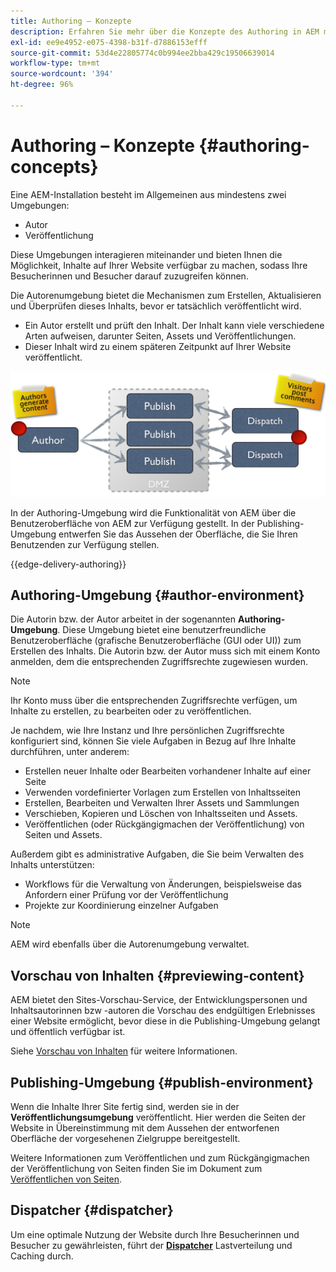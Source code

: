 ```yaml
---
title: Authoring – Konzepte
description: Erfahren Sie mehr über die Konzepte des Authoring in AEM mithilfe der Autoren-, Vorschau- und Veröffentlichungsumgebungen.
exl-id: ee9e4952-e075-4398-b31f-d7886153efff
source-git-commit: 53d4e22805774c0b994ee2bba429c19506639014
workflow-type: tm+mt
source-wordcount: '394'
ht-degree: 96%

---
```



# Authoring – Konzepte {#authoring-concepts}

Eine AEM-Installation besteht im Allgemeinen aus mindestens zwei Umgebungen:

* Autor
* Veröffentlichung

Diese Umgebungen interagieren miteinander und bieten Ihnen die Möglichkeit, Inhalte auf Ihrer Website verfügbar zu machen, sodass Ihre Besucherinnen und Besucher darauf zuzugreifen können.

Die Autorenumgebung bietet die Mechanismen zum Erstellen, Aktualisieren und Überprüfen dieses Inhalts, bevor er tatsächlich veröffentlicht wird.

* Ein Autor erstellt und prüft den Inhalt. Der Inhalt kann viele verschiedene Arten aufweisen, darunter Seiten, Assets und Veröffentlichungen.
* Dieser Inhalt wird zu einem späteren Zeitpunkt auf Ihrer Website veröffentlicht.

![Abbildung von Autor, Publisher und Dispatchern](/help/sites-cloud/authoring/assets/author-publish.png)

In der Authoring-Umgebung wird die Funktionalität von AEM über die Benutzeroberfläche von AEM zur Verfügung gestellt. In der Publishing-Umgebung entwerfen Sie das Aussehen der Oberfläche, die Sie Ihren Benutzenden zur Verfügung stellen.

{{edge-delivery-authoring}}

## Authoring-Umgebung {#author-environment}

Die Autorin bzw. der Autor arbeitet in der sogenannten **Authoring-Umgebung**. Diese Umgebung bietet eine benutzerfreundliche Benutzeroberfläche (grafische Benutzeroberfläche (GUI oder UI)) zum Erstellen des Inhalts. Die Autorin bzw. der Autor muss sich mit einem Konto anmelden, dem die entsprechenden Zugriffsrechte zugewiesen wurden.

>[!NOTE]
>
>Ihr Konto muss über die entsprechenden Zugriffsrechte verfügen, um Inhalte zu erstellen, zu bearbeiten oder zu veröffentlichen.

Je nachdem, wie Ihre Instanz und Ihre persönlichen Zugriffsrechte konfiguriert sind, können Sie viele Aufgaben in Bezug auf Ihre Inhalte durchführen, unter anderem:

* Erstellen neuer Inhalte oder Bearbeiten vorhandener Inhalte auf einer Seite
* Verwenden vordefinierter Vorlagen zum Erstellen von Inhaltsseiten
* Erstellen, Bearbeiten und Verwalten Ihrer Assets und Sammlungen
* Verschieben, Kopieren und Löschen von Inhaltsseiten und Assets.
* Veröffentlichen (oder Rückgängigmachen der Veröffentlichung) von Seiten und Assets.

Außerdem gibt es administrative Aufgaben, die Sie beim Verwalten des Inhalts unterstützen:

* Workflows für die Verwaltung von Änderungen, beispielsweise das Anfordern einer Prüfung vor der Veröffentlichung
* Projekte zur Koordinierung einzelner Aufgaben

>[!NOTE]
>
>AEM wird ebenfalls über die Autorenumgebung verwaltet.

## Vorschau von Inhalten {#previewing-content}

AEM bietet den Sites-Vorschau-Service, der Entwicklungspersonen und Inhaltsautorinnen bzw -autoren die Vorschau des endgültigen Erlebnisses einer Website ermöglicht, bevor diese in die Publishing-Umgebung gelangt und öffentlich verfügbar ist.

Siehe [Vorschau von Inhalten](/help/sites-cloud/authoring/fundamentals/previewing-content.md) für weitere Informationen.

## Publishing-Umgebung {#publish-environment}

Wenn die Inhalte Ihrer Site fertig sind, werden sie in der **Veröffentlichungsumgebung** veröffentlicht. Hier werden die Seiten der Website in Übereinstimmung mit dem Aussehen der entworfenen Oberfläche der vorgesehenen Zielgruppe bereitgestellt.

Weitere Informationen zum Veröffentlichen und zum Rückgängigmachen der Veröffentlichung von Seiten finden Sie im Dokument zum [Veröffentlichen von Seiten](/help/sites-cloud/authoring/fundamentals/publishing-pages.md).

## Dispatcher {#dispatcher}

Um eine optimale Nutzung der Website durch Ihre Besucherinnen und Besucher zu gewährleisten, führt der **[Dispatcher](/help/implementing/dispatcher/overview.md)** Lastverteilung und Caching durch.
